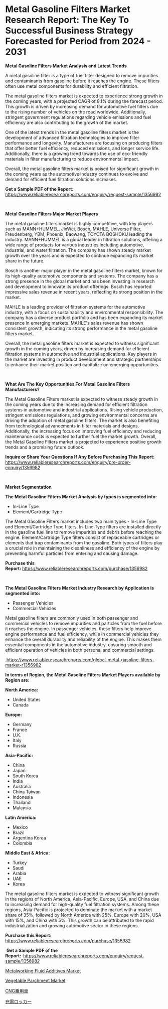 <p><h1>Metal Gasoline Filters Market Research Report: The Key To Successful Business Strategy Forecasted for Period from 2024 - 2031</h1></p><p><strong>Metal Gasoline Filters Market Analysis and Latest Trends</strong></p>
<p><p>A metal gasoline filter is a type of fuel filter designed to remove impurities and contaminants from gasoline before it reaches the engine. These filters often use metal components for durability and efficient filtration.</p><p>The metal gasoline filters market is expected to experience strong growth in the coming years, with a projected CAGR of 8.1% during the forecast period. This growth is driven by increasing demand for automotive fuel filters due to the rising number of vehicles on the road worldwide. Additionally, stringent government regulations regarding vehicle emissions and fuel efficiency are also contributing to the growth of the market.</p><p>One of the latest trends in the metal gasoline filters market is the development of advanced filtration technologies to improve filter performance and longevity. Manufacturers are focusing on producing filters that offer better fuel efficiency, reduced emissions, and longer service life. Additionally, there is a growing trend towards the use of eco-friendly materials in filter manufacturing to reduce environmental impact.</p><p>Overall, the metal gasoline filters market is poised for significant growth in the coming years as the automotive industry continues to evolve and demand for efficient fuel filtration solutions increases.</p></p>
<p><strong>Get a Sample PDF of the Report:&nbsp;</strong> <a href="https://www.reliableresearchreports.com/enquiry/request-sample/1356982">https://www.reliableresearchreports.com/enquiry/request-sample/1356982</a></p>
<p>&nbsp;</p>
<p><strong>Metal Gasoline Filters Major Market Players</strong></p>
<p><p>The metal gasoline filters market is highly competitive, with key players such as MANN+HUMMEL, JinWei, Bosch, MAHLE, Universe Filter, Freudenberg, YBM, Phoenix, Baowang, TOYOTA BOSHOKU leading the industry. MANN+HUMMEL is a global leader in filtration solutions, offering a wide range of products for various industries including automotive, industrial, and water filtration. The company has shown steady market growth over the years and is expected to continue expanding its market share in the future.</p><p>Bosch is another major player in the metal gasoline filters market, known for its high-quality automotive components and systems. The company has a strong presence in the global market and has been investing in research and development to innovate its product offerings. Bosch has reported impressive sales revenue in recent years, reflecting its strong position in the market.</p><p>MAHLE is a leading provider of filtration systems for the automotive industry, with a focus on sustainability and environmental responsibility. The company has a diverse product portfolio and has been expanding its market presence in emerging markets. MAHLE's sales revenue has shown consistent growth, indicating its strong performance in the metal gasoline filters market.</p><p>Overall, the metal gasoline filters market is expected to witness significant growth in the coming years, driven by increasing demand for efficient filtration systems in automotive and industrial applications. Key players in the market are investing in product development and strategic partnerships to enhance their market position and capitalize on emerging opportunities.</p></p>
<p>&nbsp;</p>
<p><strong>What Are The Key Opportunities For Metal Gasoline Filters Manufacturers?</strong></p>
<p><p>The Metal Gasoline Filters market is expected to witness steady growth in the coming years due to the increasing demand for efficient filtration systems in automotive and industrial applications. Rising vehicle production, stringent emissions regulations, and growing environmental concerns are driving the adoption of metal gasoline filters. The market is also benefiting from technological advancements in filter materials and designs. Additionally, the increasing focus on improving fuel efficiency and reducing maintenance costs is expected to further fuel the market growth. Overall, the Metal Gasoline Filters market is projected to experience positive growth trends and a promising future outlook.</p></p>
<p><strong>Inquire or Share Your Questions If Any Before Purchasing This Report:</strong> <a href="https://www.reliableresearchreports.com/enquiry/pre-order-enquiry/1356982">https://www.reliableresearchreports.com/enquiry/pre-order-enquiry/1356982</a></p>
<p>&nbsp;</p>
<p><strong>Market Segmentation</strong></p>
<p><strong>The Metal Gasoline Filters Market Analysis by types is segmented into:</strong></p>
<p><ul><li>In-Line Type</li><li>Element/Cartridge Type</li></ul></p>
<p><p>The Metal Gasoline Filters market includes two main types - In-Line Type and Element/Cartridge Type filters. In-Line Type filters are installed directly in the gasoline fuel line to remove impurities and debris before reaching the engine. Element/Cartridge Type filters consist of replaceable cartridges or elements that trap contaminants from the gasoline. Both types of filters play a crucial role in maintaining the cleanliness and efficiency of the engine by preventing harmful particles from entering and causing damage.</p></p>
<p><strong>Purchase this Report:&nbsp;</strong><a href="https://www.reliableresearchreports.com/purchase/1356982">https://www.reliableresearchreports.com/purchase/1356982</a></p>
<p>&nbsp;</p>
<p><strong>The Metal Gasoline Filters Market Industry Research by Application is segmented into:</strong></p>
<p><ul><li>Passenger Vehicles</li><li>Commercial Vehicles</li></ul></p>
<p><p>Metal gasoline filters are commonly used in both passenger and commercial vehicles to remove impurities and particles from the fuel before it reaches the engine. In passenger vehicles, these filters help improve engine performance and fuel efficiency, while in commercial vehicles they enhance the overall durability and reliability of the engine. This makes them essential components in the automotive industry, ensuring smooth and efficient operation of vehicles in both personal and commercial settings.</p></p>
<p><a href="https://www.reliableresearchreports.com/global-metal-gasoline-filters-market-r1356982">&nbsp;https://www.reliableresearchreports.com/global-metal-gasoline-filters-market-r1356982</a></p>
<p><strong>In terms of Region, the Metal Gasoline Filters Market Players available by Region are:</strong></p>
<p>
    <p> <strong> North America: </strong>
        <ul>
            <li>United States</li>
            <li>Canada</li>
        </ul>
        </p> 
    <p> <strong> Europe: </strong>
        <ul>
            <li>Germany</li>
            <li>France</li>
            <li>U.K.</li>
            <li>Italy</li>
            <li>Russia</li>
        </ul>
        </p> 
    <p> <strong> Asia-Pacific: </strong>
        <ul>
            <li>China</li>
            <li>Japan</li>
            <li>South Korea</li>
            <li>India</li>
            <li>Australia</li>
            <li>China Taiwan</li>
            <li>Indonesia</li>
            <li>Thailand</li>
            <li>Malaysia</li>
        </ul>
        </p> 
    <p> <strong> Latin America: </strong>
        <ul>
            <li>Mexico</li>
            <li>Brazil</li>
            <li>Argentina Korea</li>
            <li>Colombia</li>
        </ul>
        </p> 
    <p> <strong> Middle East & Africa: </strong>
        <ul>
            <li>Turkey</li>
            <li>Saudi</li>
            <li>Arabia</li>
            <li>UAE</li>
            <li>Korea</li>
        </ul>
    </p>
    </p>
<p><p>The metal gasoline filters market is expected to witness significant growth in the regions of North America, Asia-Pacific, Europe, USA, and China due to increasing demand for high-quality fuel filtration systems. Among these regions, Asia-Pacific is projected to dominate the market with a market share of 35%, followed by North America with 25%, Europe with 20%, USA with 15%, and China with 5%. This growth can be attributed to the rapid industrialization and growing automotive sector in these regions.</p></p>
<p><strong>Purchase this Report: </strong><a href="https://www.reliableresearchreports.com/purchase/1356982">https://www.reliableresearchreports.com/purchase/1356982</a></p>
<p>&nbsp;<strong>Get a Sample PDF of the Report:&nbsp;&nbsp;</strong><a href="https://www.reliableresearchreports.com/enquiry/request-sample/1356982">https://www.reliableresearchreports.com/enquiry/request-sample/1356982</a></p>
<p><strong></strong></p>
<p><p><a href="https://issuu.com/reportprime-2/docs/metalworking-fluid-additives-market-size-2030.pptx">Metalworking Fluid Additives Market</a></p><p><a href="https://issuu.com/reportprime-2/docs/vegetable-parchment-market-size-2030.pptx">Vegetable Parchment Market</a></p><p><a href="https://medium.com/@eleanorardy655/cng-%E4%B9%97%E7%94%A8%E8%BB%8A%E5%B8%82%E5%A0%B4-%E5%B8%82%E5%A0%B4%E3%82%B7%E3%82%A7%E3%82%A2-%E5%B8%82%E5%A0%B4%E5%8B%95%E5%90%91-%E3%81%9D%E3%81%97%E3%81%A6%E5%B0%86%E6%9D%A5%E3%81%AE%E6%88%90%E9%95%B7%E3%82%92%E6%8E%A2%E3%82%8B-4b091c29fd51">CNG乗用車</a></p><p><a href="https://medium.com/@jonathandavies84/%E6%AC%A1%E3%81%AE%E6%96%87%E3%82%92%E6%97%A5%E6%9C%AC%E8%AA%9E%E3%81%AB%E7%BF%BB%E8%A8%B3%E3%81%97%E3%81%BE%E3%81%99-%E5%85%85%E9%9B%BB%E3%83%AD%E3%83%83%E3%82%AB%E3%83%BC%E5%B8%82%E5%A0%B4%E3%81%AE%E8%A6%8B%E9%80%9A%E3%81%97-2024%E5%B9%B4%E3%81%8B%E3%82%892031%E5%B9%B4%E3%81%BE%E3%81%A7%E3%81%AE%E5%B8%82%E5%A0%B4%E5%8B%95%E5%90%91-%E6%88%90%E9%95%B7-%E4%BA%88%E6%B8%AC-03710aeeab1d">充電ロッカー</a></p></p>